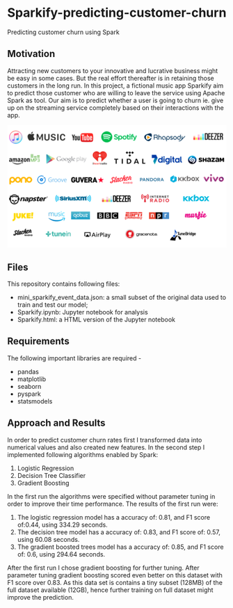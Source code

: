 # Sparkify-predicting-customer-churn
Predicting customer churn using Spark

## Motivation 
Attracting new customers to your innovative and lucrative business might be easy in some cases. But the real effort thereafter is in retaining those customers in the long run. In this project, a fictional music app Sparkify aim to predict those customer who are willing to leave the service using Apache Spark as tool. Our aim is to predict whether a user is going to churn ie. give up on the streaming service completely based on their interactions with the app.

![image](music_streaming_cmpnies.png)

## Files
This repository contains following files: 
- mini_sparkify_event_data.json: a small subset of the original data used to train and test our model;
- Sparkify.ipynb: Jupyter notebook for analysis
- Sparkify.html: a HTML version of the Jupyter notebook 

## Requirements

The following important libraries are required - 
* pandas
* matplotlib
* seaborn
* pyspark
* statsmodels

## Approach and Results
In order to predict customer churn rates first I transformed data into numerical values and also created new features. 
In the second step I implemented following algorithms enabled by Spark:

1. Logistic Regression
2. Decision Tree Classifier
3. Gradient Boosting

In the first run the algorithms were specified without parameter tuning in order to improve their time performance.
The results of the first run were:
1. The logistic regression model has a accuracy of: 0.81, and F1 score of:0.44, using 334.29 seconds.
2. The decision tree model has a accuracy of: 0.83, and F1 score of: 0.57, using 60.08 seconds.
3. The gradient boosted trees model has a accuracy of: 0.85, and F1 score of: 0.6, using 294.64 seconds.

After the first run I chose gradient boosting for further tuning. After parameter tuning gradient boosting scored even better on this dataset with F1 score over 0.83. As this data set is contains a tiny subset (128MB) of the full dataset available (12GB), hence further training on full dataset might improve the prediction. 
